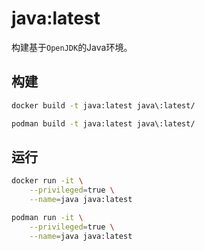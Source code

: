 # java:latest

构建基于`OpenJDK`的Java环境。

## 构建

```bash
docker build -t java:latest java\:latest/

podman build -t java:latest java\:latest/
```

## 运行

```bash
docker run -it \
    --privileged=true \
    --name=java java:latest

podman run -it \
    --privileged=true \
    --name=java java:latest
```